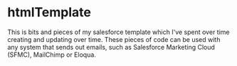 # htmlTemplate

This is bits and pieces of my salesforce template which I've spent over time creating and updating over time. These pieces of code can be used with any system that sends out emails, such as Salesforce Marketing Cloud (SFMC), MailChimp or Eloqua.
